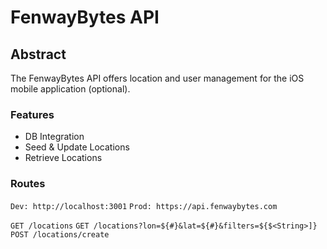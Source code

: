 # FenwayBytes API

## Abstract

   The FenwayBytes API offers location and user management for the iOS mobile application (optional).

### Features
   - DB Integration
   - Seed & Update Locations
   - Retrieve Locations

### Routes
	
   ```Dev: http://localhost:3001```
   ```Prod: https://api.fenwaybytes.com```
   
   ```GET /locations```
   ```GET /locations?lon=${#}&lat=${#}&filters=${$<String>]}```
   ```POST /locations/create ```